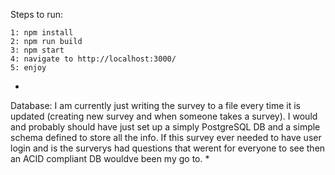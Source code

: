 Steps to run:
```
1: npm install
2: npm run build
3: npm start
4: navigate to http://localhost:3000/
5: enjoy
```
*
Database: I am currently just writing the survey to a file every time it is updated (creating new survey and when someone takes a survey).  I would and probably should have just set up a simply PostgreSQL DB and a simple schema defined to store all the info.  If this survey ever needed to have user login and is the surverys had questions that werent for everyone to see then an ACID compliant DB wouldve been my go to.
*